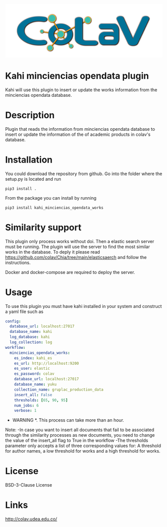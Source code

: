 <center><img src="https://raw.githubusercontent.com/colav/colav.github.io/master/img/Logo.png"/></center>

# Kahi minciencias opendata plugin 
Kahi will use this plugin to insert or update the works information from the minciencias opendata database.

# Description
Plugin that reads the information from minciencias opendata database to insert or update the information of the of academic products in colav's database.

# Installation
You could download the repository from github. Go into the folder where the setup.py is located and run
```shell
pip3 install .
```
From the package you can install by running
```shell
pip3 install kahi_minciencias_opendata_works
```
# Similarity support
This plugin only process works without doi. Then a elastic search server must be running. The plugin will use the server to find the most similar works in the database. To deply it please read https://github.com/colav/Chia/tree/main/elasticsaerch and follow the instructions.

Docker and docker-compose are required to deploy the server.


# Usage
To use this plugin you must have kahi installed in your system and construct a yaml file such as
```yaml
config:
  database_url: localhost:27017
  database_name: kahi
  log_database: kahi
  log_collection: log
workflow:
  minciencias_opendata_works:
    es_index: kahi_es
    es_url: http://localhost:9200
    es_user: elastic
    es_password: colav
    database_url: localhost:27017
    database_name: yuku
    collection_name: gruplac_production_data
    insert_all: False
    thresholds: [65, 90, 95]
    num_jobs: 6
    verbose: 1
```
* WARNING *. This process can take more than an hour.

Note: 
-In case you want to insert all documents that fail to be associated through the similarity processes as new documents, you need to change the value of the insert_all flag to True in the workflow
-The thresholds parameter only accepts a list of three corresponding values for: A threshold for author names, a low threshold for works and a high threshold for works.

# License
BSD-3-Clause License 

# Links
http://colav.udea.edu.co/

